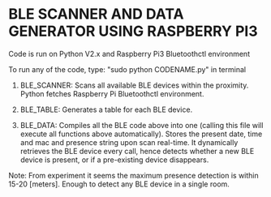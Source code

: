 # BLE SCANNER AND DATA GENERATOR USING RASPBERRY PI3

Code is run on Python V2.x and Raspberry Pi3 Bluetoothctl environment

To run any of the code, type: "sudo python CODENAME.py" in terminal

1. BLE_SCANNER: Scans all available BLE devices within the proximity. Python fetches
   Raspberry Pi Bluetoothctl environment.
   
2. BLE_TABLE: Generates a table for each BLE device. 

3. BLE_DATA: Compiles all the BLE code above into one (calling this file will execute all functions above automatically).
   Stores the present date, time and mac and presence string upon scan real-time. It dynamically retrieves the BLE device every call,
   hence detects whether a new BLE device is present, or if a pre-existing device disappears.
   
Note: From experiment it seems the maximum presence detection is within 15-20 [meters]. Enough to detect
      any BLE device in a single room.
   
   
   
